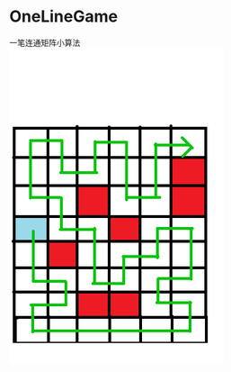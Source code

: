# OneLineGame
一笔连通矩阵小算法
![图片](https://github.com/chaolu0/OneLineGame/blob/master/src/com/shxy/onelinegame/%E6%97%A0%E6%A0%87%E9%A2%98.png?raw=true)
